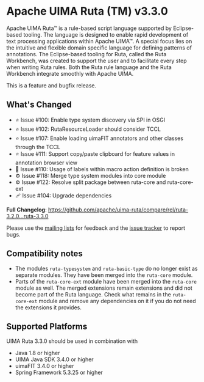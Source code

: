 <!--
***************************************************************
* Licensed to the Apache Software Foundation (ASF) under one
* or more contributor license agreements.  See the NOTICE file
* distributed with this work for additional information
* regarding copyright ownership.  The ASF licenses this file
* to you under the Apache License, Version 2.0 (the
* "License"); you may not use this file except in compliance
* with the License.  You may obtain a copy of the License at
*
*   http://www.apache.org/licenses/LICENSE-2.0
* 
* Unless required by applicable law or agreed to in writing,
* software distributed under the License is distributed on an
* "AS IS" BASIS, WITHOUT WARRANTIES OR CONDITIONS OF ANY
* KIND, either express or implied.  See the License for the
* specific language governing permissions and limitations
* under the License.
***************************************************************
-->
   
# Apache UIMA Ruta (TM) v3.3.0

Apache UIMA Ruta&#8482; is a rule-based script language supported by Eclipse-based tooling.
The language is designed to enable rapid development of text processing applications within Apache UIMA&#8482;. 
A special focus lies on the intuitive and flexible domain specific language for defining 
patterns of annotations. The Eclipse-based tooling for Ruta, called the Ruta Workbench,
was created to support the user and to facilitate every step when writing Ruta rules. Both the 
Ruta rule language and the Ruta Workbench integrate smoothly with Apache UIMA.

This is a feature and bugfix release.

## What's Changed
* ⭐️ Issue #100: Enable type system discovery via SPI in OSGI
* ⭐️ Issue #102: RutaResourceLoader should consider TCCL
* ⭐️ Issue #107: Enable loading uimaFIT annotators and other classes through the TCCL
* ⭐️ Issue #111: Support copy/paste clipboard for feature values in annotation browser view
* 🦟 Issue #110: Usage of labels within macro action definition is broken
* ⚙️ Issue #118: Merge type system modules into core module
* ⚙️ Issue #122: Resolve split package between ruta-core and ruta-core-ext
* 🩹 Issue #104: Upgrade dependencies

**Full Changelog**: https://github.com/apache/uima-ruta/compare/rel/ruta-3.2.0...ruta-3.3.0

Please use the [mailing lists](https://uima.apache.org/mail-lists.html) for feedback and the [issue tracker](https://github.com/apache/uima-ruta/issues) to report bugs.

## Compatibility notes
* The modules `ruta-typesystem` and `ruta-basic-type` do no longer exist as separate modules. They have
  been merged into the `ruta-core` module.
* Parts of the `ruta-core-ext` module have been merged into the `ruta-core` module as well. The merged
  extensions remain extensions and did not become part of the Ruta language. Check what remains in
  the `ruta-core-ext` module and remove any dependencies on it if you do not need the extensions it
  provides.

## Supported Platforms

UIMA Ruta 3.3.0 should be used in combination with

- Java 1.8 or higher
- UIMA Java SDK 3.4.0 or higher
- uimaFIT 3.4.0 or higher
- Spring Framework 5.3.25 or higher
